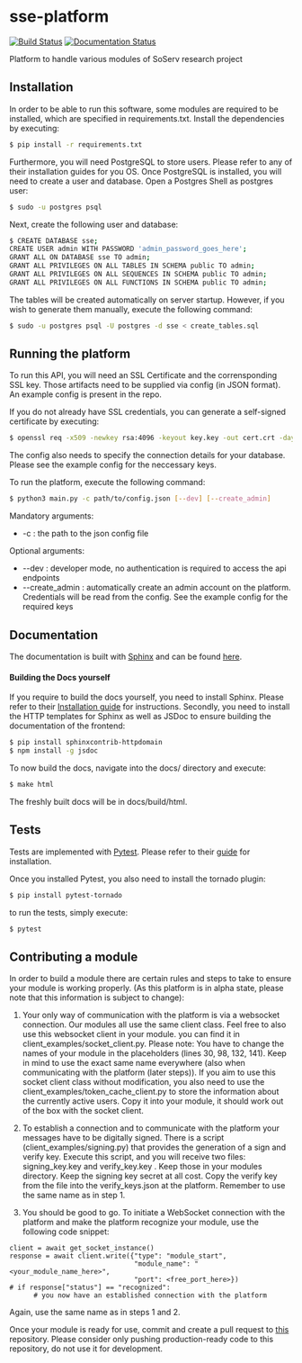 # sse-platform
[![Build Status](https://travis-ci.com/Smunfr/sse-platform.svg?branch=master)](https://travis-ci.com/Smunfr/sse-platform)
[![Documentation Status](https://readthedocs.org/projects/sse-platform/badge/?version=latest)](https://sse-platform.readthedocs.io/en/latest/?badge=latest)

Platform to handle various modules of SoServ research project


## Installation

In order to be able to run this software, some modules are required to be installed, which are specified in requirements.txt. Install the dependencies by executing:

```sh
$ pip install -r requirements.txt
```

Furthermore, you will need PostgreSQL to store users. Please refer to any of their installation guides for you OS.
Once PostgreSQL is installed, you will need to create a user and database. Open a Postgres Shell as postgres user:
```sh
$ sudo -u postgres psql
```
Next, create the following user and database:
```sh
$ CREATE DATABASE sse;
CREATE USER admin WITH PASSWORD 'admin_password_goes_here';
GRANT ALL ON DATABASE sse TO admin;
GRANT ALL PRIVILEGES ON ALL TABLES IN SCHEMA public TO admin;
GRANT ALL PRIVILEGES ON ALL SEQUENCES IN SCHEMA public TO admin;
GRANT ALL PRIVILEGES ON ALL FUNCTIONS IN SCHEMA public TO admin;
```
The tables will be created automatically on server startup. However, if you wish to generate them manually, execute the following command:
```sh
$ sudo -u postgres psql -U postgres -d sse < create_tables.sql
```


## Running the platform

To run this API, you will need an SSL Certificate and the corrensponding SSL key. Those artifacts need to be supplied via config (in JSON format). An example config is present in the repo.

If you do not already have SSL credentials, you can generate a self-signed certificate by executing:

```sh
$ openssl req -x509 -newkey rsa:4096 -keyout key.key -out cert.crt -days 365
```

The config also needs to specify the connection details for your database. Please see the example config for the neccessary keys.

To run the platform, execute the following command:

```sh
$ python3 main.py -c path/to/config.json [--dev] [--create_admin]
```

Mandatory arguments:
- -c : the path to the json config file

Optional arguments:
- --dev : developer mode, no authentication is required to access the api endpoints
- --create_admin : automatically create an admin account on the platform. Credentials will be read from the config. See the example config for the required keys


## Documentation

The documentation is built with [Sphinx](http://www.sphinx-doc.org/en/master/) and can be found [here](https://sse-platform.readthedocs.io).

#### Building the Docs yourself

If you require to build the docs yourself, you need to install Sphinx. Please refer to their [Installation guide](http://www.sphinx-doc.org/en/master/usage/installation.html) for instructions.
Secondly, you need to install the HTTP templates for Sphinx as well as JSDoc to ensure building the documentation of the frontend:

```sh
$ pip install sphinxcontrib-httpdomain
$ npm install -g jsdoc
```

To now build the docs, navigate into the docs/ directory and execute:

```sh
$ make html
```

The freshly built docs will be in docs/build/html.


## Tests

Tests are implemented with [Pytest](http://doc.pytest.org/en/latest/index.html). Please refer to their [guide](http://doc.pytest.org/en/latest/getting-started.html) for installation.

Once you installed Pytest, you also need to install the tornado plugin:
```sh
$ pip install pytest-tornado
```

to run the tests, simply execute:
```sh
$ pytest
```


## Contributing a module

In order to build a module there are certain rules and steps to take to ensure your module is working properly. (As this platform is in alpha state, please note that this information is subject to change):

1. Your only way of communication with the platform is via a websocket connection.
  Our modules all use the same client class. Feel free to also use this websocket client in your module. you can find it in client_examples/socket_client.py. Please note: You have to change the names of your module in the placeholders (lines 30, 98, 132, 141). Keep in mind to use the exact same name everywhere (also when communicating with the platform (later steps)).
    If you aim to use this socket client class without modification, you also need to use the client_examples/token_cache_client.py to store the information about the currently active users. Copy it into your module, it should work out of the box with the socket client.

2. To establish a connection and to communicate with the platform your messages have to be digitally signed. There is a script (client_examples/signing.py) that provides the generation of a sign and verify key. Execute this script, and you will receive two files: signing_key.key and verify_key.key . Keep those in your modules directory. Keep the signing key secret at all cost. Copy the verify key from the file into the verify_keys.json at the platform. Remember to use the same name as in step 1.

3. You should be good to go. To initiate a WebSocket connection with the platform and make the platform recognize your module, use the following code snippet:
```python3
client = await get_socket_instance()
response = await client.write({"type": "module_start",
                               "module_name": "<your_module_name_here>",
                               "port": <free_port_here>})
# if response["status"] == "recognized":
      # you now have an established connection with the platform
```
Again, use the same name as in steps 1 and 2.

Once your module is ready for use, commit and create a pull request to [this](https://github.com/Smunfr/sse-platform-modules) repository. Please consider only pushing production-ready code to this repository, do not use it for development.
